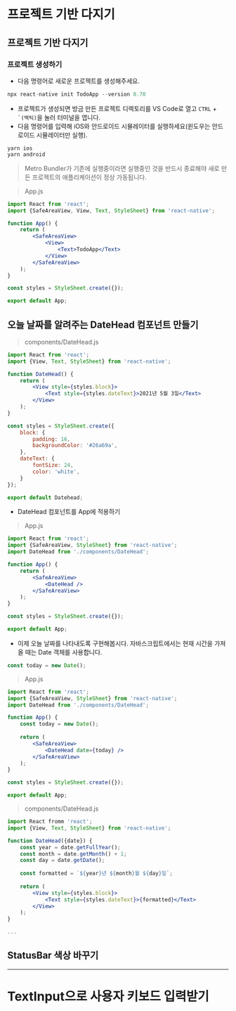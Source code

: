 # 프로젝트 기반 다지기 

## 프로젝트 기반 다지기 

### 프로젝트 생성하기 

- 다음 명령어로 새로운 프로젝트를 생성해주세요.

```jsx
npx react-native init TodoApp --version 0.70
```
- 프로젝트가 생성되면 방금 만든 프로젝트 디렉토리를 VS Code로 열고 <code>CTRL</code> + <code>`(백틱)</code>을 눌러 터미널을 엽니다.
- 다음 명령어를 입력해 iOS와 안드로이드 시뮬레이터를 실행하세요(윈도우는 안드로이드 시뮬레이터만 실행).

```
yarn ios 
yarn android
```

> Metro Bundler가 기존에 실행중이라면 실행중인 것을 반드시 종료해야 새로 만든 프로젝트의 애플리케이션이 정상 가동됩니다.

> App.js

```jsx
import React from 'react';
import {SafeAreaView, View, Text, StyleSheet} from 'react-native';

function App() {
    return (
        <SafeAreaView>
            <View>
                <Text>TodoApp</Text>
            </View>
        </SafeAreaView>
    );
}

const styles = StyleSheet.create({});

export default App;
```

## 오늘 날짜를 알려주는 DateHead 컴포넌트 만들기 

> components/DateHead.js

```jsx
import React from 'react';
import {View, Text, StyleSheet} from 'react-native';

function DateHead() {
    return (
        <View style={styles.block}>
            <Text style={styles.dateText}>2021년 5월 3일</Text>
        </View>
    );
}

const styles = StyleSheet.create({
    block: {
        padding: 16, 
        backgroundColor: '#26a69a',
    },
    dateText: {
        fontSize: 24,
        color: 'white',
    }
});

export default Datehead;
```

- DateHead 컴포넌트를 App에 적용하기 

> App.js

```jsx
import React from 'react';
import {SafeAreaView, StyleSheet} from 'react-native';
import DateHead from './components/DateHead';

function App() {
    return (
        <SafeAreaView>
            <DateHead />
        </SafeAreaView>
    );
}

const styles = StyleSheet.create({});

export default App;
```

- 이제 오늘 날짜를 나타내도록 구현해봅시다. 자바스크립트에서는 현재 시간을 가져올 때는 Date 객체를 사용합니다. 

```javascript
const today = new Date();
```

> App.js

```jsx
import React from 'react';
import {SafeAreaView, StyleSheet} from 'react-native';
import DateHead from './components/DateHead';

function App() {
    const today = new Date();
    
    return (
        <SafeAreaView>
            <DateHead date={today} />
        </SafeAreaView>
    );
}

const styles = StyleSheet.create({});

export default App;
```

> components/DateHead.js

```jsx
import React fromm 'react';
import {View, Text, StyleSheet} from 'react-native';

function DateHead({date}) {
    const year = date.getFullYear();
    const month = date.getMonth() + 1;
    const day = date.getDate();
    
    const formatted = `${year}년 ${month}월 ${day}일`;
    
    return (
        <View style={styles.block}>
            <Text style={styles.dateText}>{formatted}</Text>
        </View>
    );
}

...
```

## StatusBar 색상 바꾸기

---

# TextInput으로 사용자 키보드 입력받기

